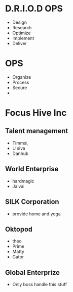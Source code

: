 # D.R.I.O.D OPS

- Design 
- Research
- Optimize
- Implement
- Deliver
  
# OPS
- Organize 
- Process
- Secure
- 
# Focus Hive Inc
## Talent management 
- Timmsi, 
- U siva
- Danhub
  
## World Enterprise
- hardmagic
- Jaivai
  
## SILK Corporation
- provide home and yoga
  
## Oktopod
- theo
- Prime
- Matty
- Gator
  
## Global Enterprize
- Only boss handle this stuff
